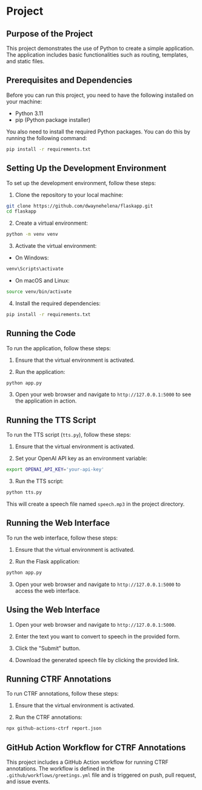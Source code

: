 # Project

## Purpose of the Project

This project demonstrates the use of Python to create a simple application. The application includes basic functionalities such as routing, templates, and static files.

## Prerequisites and Dependencies

Before you can run this project, you need to have the following installed on your machine:

- Python 3.11
- pip (Python package installer)

You also need to install the required Python packages. You can do this by running the following command:

```bash
pip install -r requirements.txt
```

## Setting Up the Development Environment

To set up the development environment, follow these steps:

1. Clone the repository to your local machine:

```bash
git clone https://github.com/dwaynehelena/flaskapp.git
cd flaskapp
```

2. Create a virtual environment:

```bash
python -m venv venv
```

3. Activate the virtual environment:

- On Windows:

```bash
venv\Scripts\activate
```

- On macOS and Linux:

```bash
source venv/bin/activate
```

4. Install the required dependencies:

```bash
pip install -r requirements.txt
```

## Running the Code

To run the application, follow these steps:

1. Ensure that the virtual environment is activated.

2. Run the application:

```bash
python app.py
```

3. Open your web browser and navigate to `http://127.0.0.1:5000` to see the application in action.

## Running the TTS Script

To run the TTS script (`tts.py`), follow these steps:

1. Ensure that the virtual environment is activated.

2. Set your OpenAI API key as an environment variable:

```bash
export OPENAI_API_KEY='your-api-key'
```

3. Run the TTS script:

```bash
python tts.py
```

This will create a speech file named `speech.mp3` in the project directory.

## Running the Web Interface

To run the web interface, follow these steps:

1. Ensure that the virtual environment is activated.

2. Run the Flask application:

```bash
python app.py
```

3. Open your web browser and navigate to `http://127.0.0.1:5000` to access the web interface.

## Using the Web Interface

1. Open your web browser and navigate to `http://127.0.0.1:5000`.

2. Enter the text you want to convert to speech in the provided form.

3. Click the "Submit" button.

4. Download the generated speech file by clicking the provided link.

## Running CTRF Annotations

To run CTRF annotations, follow these steps:

1. Ensure that the virtual environment is activated.

2. Run the CTRF annotations:

```bash
npx github-actions-ctrf report.json
```

## GitHub Action Workflow for CTRF Annotations

This project includes a GitHub Action workflow for running CTRF annotations. The workflow is defined in the `.github/workflows/greetings.yml` file and is triggered on push, pull request, and issue events.
